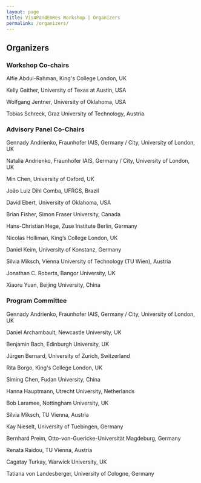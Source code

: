```yaml
---
layout: page
title: Vis4PandEmRes Workshop | Organizers
permalink: /organizers/
---
```

<h2>Organizers</h2>

<h3>Workshop Co-chairs</h3>
<p>Alfie Abdul-Rahman, King's College London, UK</p>
<p>Kelly Gaither, University of Texas at Austin, USA</p>
<p>Wolfgang Jentner, University of Oklahoma, USA</p>
<p>Tobias Schreck, Graz University of Technology, Austria</p>

<h3>Advisory Panel Co-Chairs</h3>
<p>Gennady Andrienko, Fraunhofer IAIS, Germany / City, University of 
London, UK</p>
<p>Natalia Andrienko, Fraunhofer IAIS, Germany / City, University of 
London, UK</p>
<p>Min Chen, University of Oxford, UK</p>
<p>João Luiz Dihl Comba, UFRGS, Brazil</p>
<p>David Ebert, University of Oklahoma, USA</p>
<p>Brian Fisher, Simon Fraser University, Canada</p>
<p>Hans-Christian Hege, Zuse Institute Berlin, Germany</p>
<p>Nicolas Holliman, King’s College London, UK</p>
<p>Daniel Keim, University of Konstanz, Germany</p>
<p>Silvia Miksch, Vienna University of Technology (TU Wien), Austria</p>
<p>Jonathan C. Roberts, Bangor University, UK</p>
<p>Xiaoru Yuan, Beijing University, China</p>

<h3>Program Committee</h3>
<p>Gennady Andrienko, Fraunhofer IAIS, Germany / City, University of 
London, UK</p>
<p>Daniel Archambault, Newcastle University, UK</p>
<p>Benjamin Bach, Edinburgh University, UK</p>
<p>Jürgen Bernard, University of Zurich, Switzerland</p>
<p>Rita Borgo, King's College London, UK</p>
<p>Siming Chen, Fudan University, China</p>
<p>Hanna Hauptmann, Utrecht University, Netherlands</p>
<p>Bob Laramee, Nottingham University, UK</p>
<p>Silvia Miksch, TU Vienna, Austria</p>
<p>Kay Nieselt, University of Tuebingen, Germany</p>
<p>Bernhard Preim, Otto-von-Guericke-Universität Magdeburg, Germany</p>
<p>Renata Raidou, TU Vienna, Austria</p>
<p>Cagatay Turkay, Warwick University, UK</p>
<p>Tatiana von Landesberger, University of Cologne, Germany</p>

